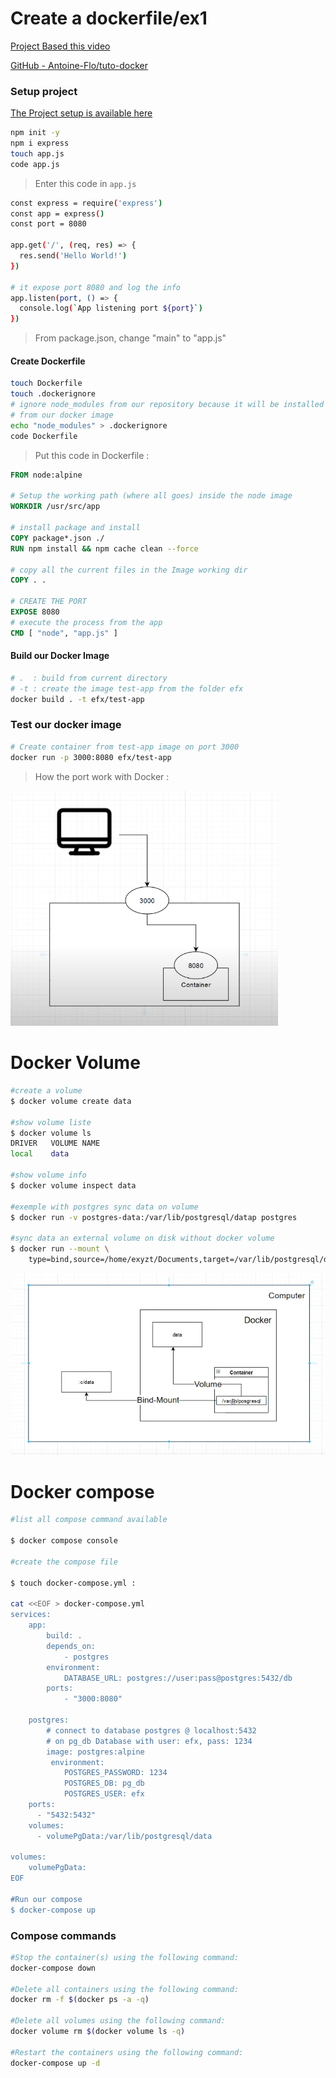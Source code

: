 # Create a dockerfile/ex1

[Project Based this video](https://www.youtube.com/watch?v=fZZwN_e3LYg)

[GitHub - Antoine-Flo/tuto-docker](https://github.com/Antoine-Flo/tuto-docker)

### Setup project

[The Project setup is available here](https://github.com/electroheadfx/docker-compose-learn)

```bash
npm init -y
npm i express
touch app.js
code app.js
```

> Enter this code in `app.js`

```bash
const express = require('express')
const app = express()
const port = 8080

app.get('/', (req, res) => {
  res.send('Hello World!')
})

# it expose port 8080 and log the info
app.listen(port, () => {
  console.log(`App listening port ${port}`)
})
```

> From package.json, change "main" to "app.js"

#### Create Dockerfile

```bash
touch Dockerfile
touch .dockerignore
# ignore node_modules from our repository because it will be installed
# from our docker image
echo "node_modules" > .dockerignore
code Dockerfile
```

> Put this code in Dockerfile :

```dockerfile
FROM node:alpine

# Setup the working path (where all goes) inside the node image
WORKDIR /usr/src/app

# install package and install
COPY package*.json ./
RUN npm install && npm cache clean --force

# copy all the current files in the Image working dir
COPY . .

# CREATE THE PORT
EXPOSE 8080
# execute the process from the app
CMD [ "node", "app.js" ]
```

#### Build our Docker Image

```bash
# .  : build from current directory
# -t : create the image test-app from the folder efx
docker build . -t efx/test-app
```

### Test our docker image

```bash
# Create container from test-app image on port 3000
docker run -p 3000:8080 efx/test-app
```

> How the port work with Docker :

<img title="" src="port.png" alt="" width="428">

# Docker Volume

```bash
#create a volume
$ docker volume create data

#show volume liste
$ docker volume ls
DRIVER   VOLUME NAME
local    data

#show volume info
$ docker volume inspect data

#exemple with postgres sync data on volume
$ docker run -v postgres-data:/var/lib/postgresql/datap postgres

#sync data an external volume on disk without docker volume
$ docker run --mount \
    type=bind,source=/home/exyzt/Documents,target=/var/lib/postgresql/data
```

![](docker-volume.png)

# Docker compose

```bash
#list all compose command available

$ docker compose console

#create the compose file

$ touch docker-compose.yml :

cat <<EOF > docker-compose.yml
services:
    app:
        build: .
        depends_on:
            - postgres
        environment:
            DATABASE_URL: postgres://user:pass@postgres:5432/db
        ports:
            - "3000:8080"

    postgres:
        # connect to database postgres @ localhost:5432
        # on pg_db Database with user: efx, pass: 1234
        image: postgres:alpine
         environment:
            POSTGRES_PASSWORD: 1234
            POSTGRES_DB: pg_db
            POSTGRES_USER: efx
    ports:
      - "5432:5432"
    volumes:
      - volumePgData:/var/lib/postgresql/data

volumes:
    volumePgData:
EOF     

#Run our compose
$ docker-compose up
```

### Compose commands

```bash
#Stop the container(s) using the following command:
docker-compose down

#Delete all containers using the following command:
docker rm -f $(docker ps -a -q)

#Delete all volumes using the following command:
docker volume rm $(docker volume ls -q)

#Restart the containers using the following command:
docker-compose up -d
```
